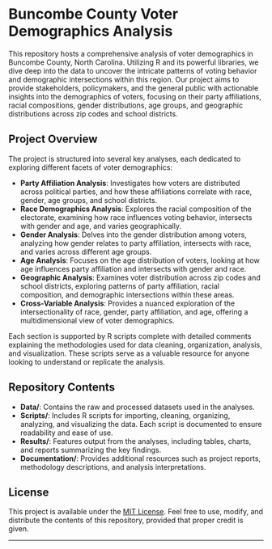 # Buncombe County Voter Demographics Analysis

This repository hosts a comprehensive analysis of voter demographics in Buncombe County, North Carolina. Utilizing R and its powerful libraries, we dive deep into the data to uncover the intricate patterns of voting behavior and demographic intersections within this region. Our project aims to provide stakeholders, policymakers, and the general public with actionable insights into the demographics of voters, focusing on their party affiliations, racial compositions, gender distributions, age groups, and geographic distributions across zip codes and school districts.

## Project Overview

The project is structured into several key analyses, each dedicated to exploring different facets of voter demographics:

- **Party Affiliation Analysis**: Investigates how voters are distributed across political parties, and how these affiliations correlate with race, gender, age groups, and school districts.
- **Race Demographics Analysis**: Explores the racial composition of the electorate, examining how race influences voting behavior, intersects with gender and age, and varies geographically.
- **Gender Analysis**: Delves into the gender distribution among voters, analyzing how gender relates to party affiliation, intersects with race, and varies across different age groups.
- **Age Analysis**: Focuses on the age distribution of voters, looking at how age influences party affiliation and intersects with gender and race.
- **Geographic Analysis**: Examines voter distribution across zip codes and school districts, exploring patterns of party affiliation, racial composition, and demographic intersections within these areas.
- **Cross-Variable Analysis**: Provides a nuanced exploration of the intersectionality of race, gender, party affiliation, and age, offering a multidimensional view of voter demographics.

Each section is supported by R scripts complete with detailed comments explaining the methodologies used for data cleaning, organization, analysis, and visualization. These scripts serve as a valuable resource for anyone looking to understand or replicate the analysis.

## Repository Contents

- **Data/**: Contains the raw and processed datasets used in the analyses.
- **Scripts/**: Includes R scripts for importing, cleaning, organizing, analyzing, and visualizing the data. Each script is documented to ensure readability and ease of use.
- **Results/**: Features output from the analyses, including tables, charts, and reports summarizing the key findings.
- **Documentation/**: Provides additional resources such as project reports, methodology descriptions, and analysis interpretations.

## License

This project is available under the [MIT License](LICENSE). Feel free to use, modify, and distribute the contents of this repository, provided that proper credit is given.

---
